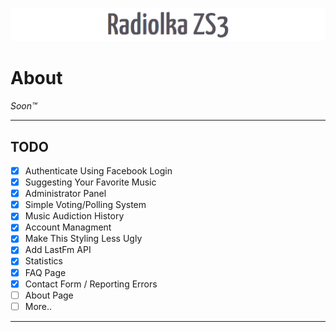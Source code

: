 ![Some ALT text](logo.png "Radiolka")
# About

 *Soon™*

----

## TODO
- [x] Authenticate Using Facebook Login
- [x] Suggesting Your Favorite Music
- [x] Administrator Panel
- [x] Simple Voting/Polling System
- [x] Music Audiction History
- [x] Account Managment
- [x] Make This Styling Less Ugly
- [x] Add LastFm API
- [x] Statistics
- [x] FAQ Page
- [x] Contact Form / Reporting Errors
- [ ] About Page
- [ ] More..
----
